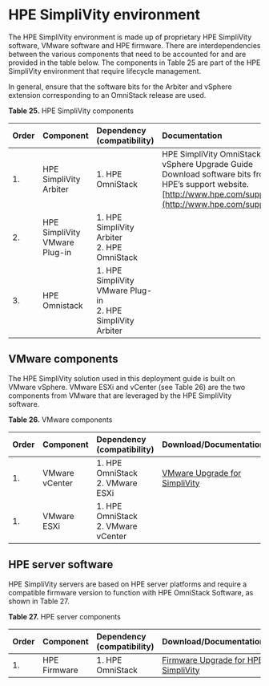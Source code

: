 # HPE SimpliVity environment

The HPE SimpliVity environment is made up of proprietary HPE SimpliVity software, VMware software and HPE firmware. There are interdependencies between the various components that need to be accounted for and are provided in the table below. The components in Table 25 are part of the HPE SimpliVity environment that require lifecycle management.

In general, ensure that the software bits for the Arbiter and vSphere extension corresponding to an OmniStack release are used.


**Table 25.** HPE SimpliVity components

|Order|Component|Dependency \(compatibility\)|Documentation|
|:----|:--------|:---------------------------|:---------------------|
|1.|HPE SimpliVity Arbiter|1. HPE OmniStack|HPE SimpliVity OmniStack for vSphere Upgrade Guide Download software bits from HPE’s support website.  [http://www.hpe.com/support](http://www.hpe.com/support)  |
|2.|HPE SimpliVity VMware Plug-in|1. HPE SimpliVity Arbiter<br> 2. HPE OmniStack |
|3.|HPE Omnistack|1. HPE SimpliVity VMware Plug-in<br> 2. HPE SimpliVity Arbiter |

## VMware components

The HPE SimpliVity solution used in this deployment guide is built on VMware vSphere. VMware ESXi and vCenter \(see Table 26) are the two components from VMware that are leveraged by the HPE SimpliVity software.

**Table 26.** VMware components

|Order|Component|Dependency \(compatibility\)|Download/Documentation|
|:----|:--------|:---------------------------|:---------------------|
|1.|VMware vCenter|1. HPE OmniStack<br>2. VMware ESXi|[VMware Upgrade for SimpliVity](https://support.hpe.com/hpsc/doc/public/display?sp4ts.oid=1010292248&docLocale=en_US&docId=emr_na-a00028056en_us) |
|1.|VMware ESXi|1. HPE OmniStack<br>2. VMware vCenter |

## HPE server software

HPE SimpliVity servers are based on HPE server platforms and require a compatible firmware version to function with HPE OmniStack Software, as shown in Table 27.

**Table 27.** HPE server components

|Order|Component|Dependency \(compatibility\)|Download/Documentation|
|:----|:--------|:---------------------------|:---------------------|
|1.|HPE Firmware|1. HPE OmniStack|[Firmware Upgrade for HPE SimpliVity](https://support.hpe.com/hpesc/public/home/result?qt=HPE+SimpliVity+380) |